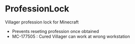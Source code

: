 # ProfessionLock
Villager profession lock for Minecraft
* Prevents reseting profession once obtained
* MC-177505 : Cured Villager can work at wrong workstation
